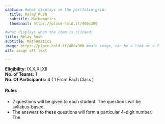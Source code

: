 ```yaml
---
caption: #what displays in the portfolio grid:
  title: Relay Rush
  subtitle: Mathematics
  thumbnail: https://place-hold.it/400x300

#what displays when the item is clicked:
title: Relay Rush
subtitle: Mathematics
image: https://place-hold.it/400x300 #main image, can be a link or a file in assets/img/portfolio
alt: image alt text

---
```

**Eligibility:** IX,X,XI,XII\
**No. of Teams:** 1\
**No. Of Participants:** 4 ( 1 From Each Class )
 
#### Rules 
- 2 questions will be given to each student. The questions will be 
syllabus-based. 
- The answers to these questions will form a particular 4-digit number. The
